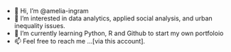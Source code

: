 - 👋 Hi, I’m @amelia-ingram
- 👀 I’m interested in data analytics, applied social analysis, and urban inequality issues.
- 🌱 I’m currently learning Python, R and Github to start my own portfoloio
- 📫 Feel free to reach me ...[via this account].

<!---
amelia-ingram/amelia-ingram is a ✨ special ✨ repository because its `README.md` (this file) appears on your GitHub profile.
You can click the Preview link to take a look at your changes.
--->
